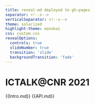 ```yaml
---
title: reveal-md deployed to gh-pages
separator: <!--s-->
verticalSeparator: <!--v-->
theme: solarized
highlight-theme: monokai
css: custom.css
revealOptions:
  controls: true
  slideNumber: true
  transition: 'slide'
  backgroundTransition: 'fade'
---
```


# ICTALK@CNR 2021

{{Intro.md}}
{{API.md}}
